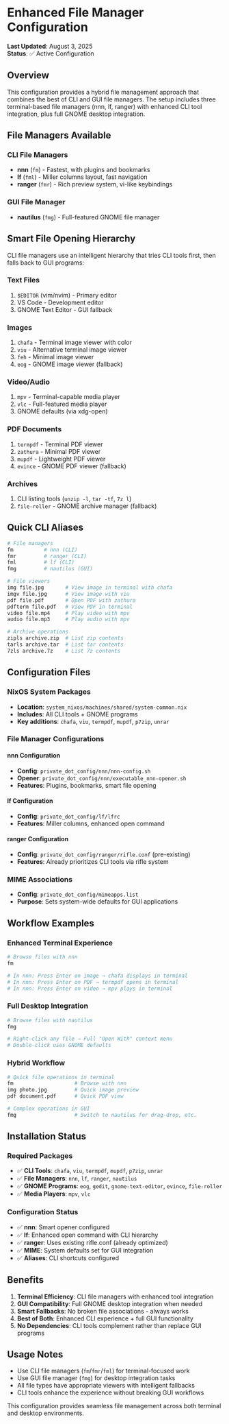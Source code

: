 # Enhanced File Manager Configuration

**Last Updated**: August 3, 2025  
**Status**: ✅ Active Configuration

## Overview

This configuration provides a hybrid file management approach that combines the best of CLI and GUI file managers. The setup includes three terminal-based file managers (nnn, lf, ranger) with enhanced CLI tool integration, plus full GNOME desktop integration.

## File Managers Available

### CLI File Managers
- **nnn** (`fm`) - Fastest, with plugins and bookmarks
- **lf** (`fml`) - Miller columns layout, fast navigation  
- **ranger** (`fmr`) - Rich preview system, vi-like keybindings

### GUI File Manager
- **nautilus** (`fmg`) - Full-featured GNOME file manager

## Smart File Opening Hierarchy

CLI file managers use an intelligent hierarchy that tries CLI tools first, then falls back to GUI programs:

### Text Files
1. `$EDITOR` (vim/nvim) - Primary editor
2. VS Code - Development editor
3. GNOME Text Editor - GUI fallback

### Images
1. `chafa` - Terminal image viewer with color
2. `viu` - Alternative terminal image viewer
3. `feh` - Minimal image viewer
4. `eog` - GNOME image viewer (fallback)

### Video/Audio
1. `mpv` - Terminal-capable media player
2. `vlc` - Full-featured media player
3. GNOME defaults (via xdg-open)

### PDF Documents
1. `termpdf` - Terminal PDF viewer
2. `zathura` - Minimal PDF viewer
3. `mupdf` - Lightweight PDF viewer
4. `evince` - GNOME PDF viewer (fallback)

### Archives
1. CLI listing tools (`unzip -l`, `tar -tf`, `7z l`)
2. `file-roller` - GNOME archive manager (fallback)

## Quick CLI Aliases

```bash
# File managers
fm          # nnn (CLI)
fmr         # ranger (CLI)  
fml         # lf (CLI)
fmg         # nautilus (GUI)

# File viewers
img file.jpg       # View image in terminal with chafa
imgv file.jpg      # View image with viu
pdf file.pdf       # Open PDF with zathura
pdfterm file.pdf   # View PDF in terminal
video file.mp4     # Play video with mpv
audio file.mp3     # Play audio with mpv

# Archive operations
zipls archive.zip  # List zip contents
tarls archive.tar  # List tar contents
7zls archive.7z    # List 7z contents
```

## Configuration Files

### NixOS System Packages
- **Location**: `system_nixos/machines/shared/system-common.nix`
- **Includes**: All CLI tools + GNOME programs
- **Key additions**: `chafa`, `viu`, `termpdf`, `mupdf`, `p7zip`, `unrar`

### File Manager Configurations

#### nnn Configuration
- **Config**: `private_dot_config/nnn/nnn-config.sh`
- **Opener**: `private_dot_config/nnn/executable_nnn-opener.sh`
- **Features**: Plugins, bookmarks, smart file opening

#### lf Configuration  
- **Config**: `private_dot_config/lf/lfrc`
- **Features**: Miller columns, enhanced open command

#### ranger Configuration
- **Config**: `private_dot_config/ranger/rifle.conf` (pre-existing)
- **Features**: Already prioritizes CLI tools via rifle system

### MIME Associations
- **Config**: `private_dot_config/mimeapps.list`
- **Purpose**: Sets system-wide defaults for GUI applications

## Workflow Examples

### Enhanced Terminal Experience
```bash
# Browse files with nnn
fm

# In nnn: Press Enter on image → chafa displays in terminal
# In nnn: Press Enter on PDF → termpdf opens in terminal
# In nnn: Press Enter on video → mpv plays in terminal
```

### Full Desktop Integration
```bash
# Browse files with nautilus
fmg

# Right-click any file → Full "Open With" context menu
# Double-click uses GNOME defaults
```

### Hybrid Workflow
```bash
# Quick file operations in terminal
fm                    # Browse with nnn
img photo.jpg         # Quick image preview
pdf document.pdf      # Quick PDF view

# Complex operations in GUI
fmg                   # Switch to nautilus for drag-drop, etc.
```

## Installation Status

### Required Packages
- ✅ **CLI Tools**: `chafa`, `viu`, `termpdf`, `mupdf`, `p7zip`, `unrar`
- ✅ **File Managers**: `nnn`, `lf`, `ranger`, `nautilus`
- ✅ **GNOME Programs**: `eog`, `gedit`, `gnome-text-editor`, `evince`, `file-roller`
- ✅ **Media Players**: `mpv`, `vlc`

### Configuration Status
- ✅ **nnn**: Smart opener configured
- ✅ **lf**: Enhanced open command with CLI hierarchy
- ✅ **ranger**: Uses existing rifle.conf (already optimized)
- ✅ **MIME**: System defaults set for GUI integration
- ✅ **Aliases**: CLI shortcuts configured

## Benefits

1. **Terminal Efficiency**: CLI file managers with enhanced tool integration
2. **GUI Compatibility**: Full GNOME desktop integration when needed
3. **Smart Fallbacks**: No broken file associations - always works
4. **Best of Both**: Enhanced CLI experience + full GUI functionality
5. **No Dependencies**: CLI tools complement rather than replace GUI programs

## Usage Notes

- Use CLI file managers (`fm`/`fmr`/`fml`) for terminal-focused work
- Use GUI file manager (`fmg`) for desktop integration tasks
- All file types have appropriate viewers with intelligent fallbacks
- CLI tools enhance the experience without breaking GUI workflows

This configuration provides seamless file management across both terminal and desktop environments.